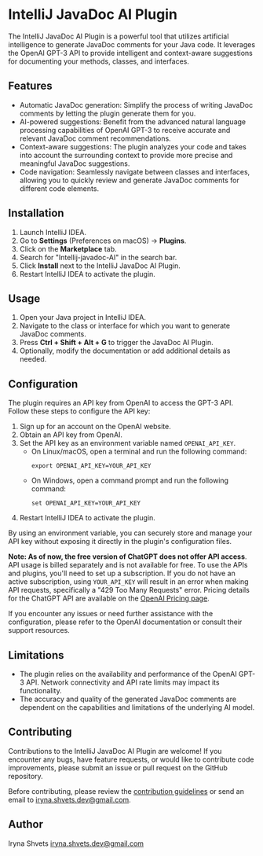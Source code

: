 # IntelliJ JavaDoc AI Plugin

The IntelliJ JavaDoc AI Plugin is a powerful tool that utilizes artificial intelligence to generate JavaDoc comments for your Java code. It leverages the OpenAI GPT-3 API to provide intelligent and context-aware suggestions for documenting your methods, classes, and interfaces.

## Features

- Automatic JavaDoc generation: Simplify the process of writing JavaDoc comments by letting the plugin generate them for you.
- AI-powered suggestions: Benefit from the advanced natural language processing capabilities of OpenAI GPT-3 to receive accurate and relevant JavaDoc comment recommendations.
- Context-aware suggestions: The plugin analyzes your code and takes into account the surrounding context to provide more precise and meaningful JavaDoc suggestions.
- Code navigation: Seamlessly navigate between classes and interfaces, allowing you to quickly review and generate JavaDoc comments for different code elements.

## Installation

1. Launch IntelliJ IDEA.
2. Go to **Settings** (Preferences on macOS) -> **Plugins**.
3. Click on the **Marketplace** tab.
4. Search for "Intellij-javadoc-AI" in the search bar.
5. Click **Install** next to the IntelliJ JavaDoc AI Plugin.
6. Restart IntelliJ IDEA to activate the plugin.

## Usage

1. Open your Java project in IntelliJ IDEA.
2. Navigate to the class or interface for which you want to generate JavaDoc comments.
3. Press **Ctrl + Shift + Alt + G** to trigger the JavaDoc AI Plugin.
4. Optionally, modify the documentation or add additional details as needed.

## Configuration

The plugin requires an API key from OpenAI to access the GPT-3 API. Follow these steps to configure the API key:

1. Sign up for an account on the OpenAI website.
2. Obtain an API key from OpenAI.
3. Set the API key as an environment variable named `OPENAI_API_KEY`.
    - On Linux/macOS, open a terminal and run the following command:
      ```shell
      export OPENAI_API_KEY=YOUR_API_KEY
      ```
    - On Windows, open a command prompt and run the following command:
      ```shell
      set OPENAI_API_KEY=YOUR_API_KEY
      ```
4. Restart IntelliJ IDEA to activate the plugin.

By using an environment variable, you can securely store and manage your API key without exposing it directly in the plugin's configuration files.

**Note: As of now, the free version of ChatGPT does not offer API access**. API usage is billed separately and is not available for free. To use the APIs and plugins, you'll need to set up a subscription.
If you do not have an active subscription, using `YOUR_API_KEY` will result in an error when making API requests, specifically a "429 Too Many Requests" error.
Pricing details for the ChatGPT API are available on the [OpenAI Pricing page](https://openai.com/pricing).

If you encounter any issues or need further assistance with the configuration, please refer to the OpenAI documentation or consult their support resources.


## Limitations

- The plugin relies on the availability and performance of the OpenAI GPT-3 API. Network connectivity and API rate limits may impact its functionality.
- The accuracy and quality of the generated JavaDoc comments are dependent on the capabilities and limitations of the underlying AI model.

## Contributing

Contributions to the IntelliJ JavaDoc AI Plugin are welcome! If you encounter any bugs, have feature requests, or would like to contribute code improvements, please submit an issue or pull request on the GitHub repository.

Before contributing, please review the [contribution guidelines](CONTRIBUTING.md) or send an email to iryna.shvets.dev@gmail.com.

## Author

Iryna Shvets iryna.shvets.dev@gmail.com
